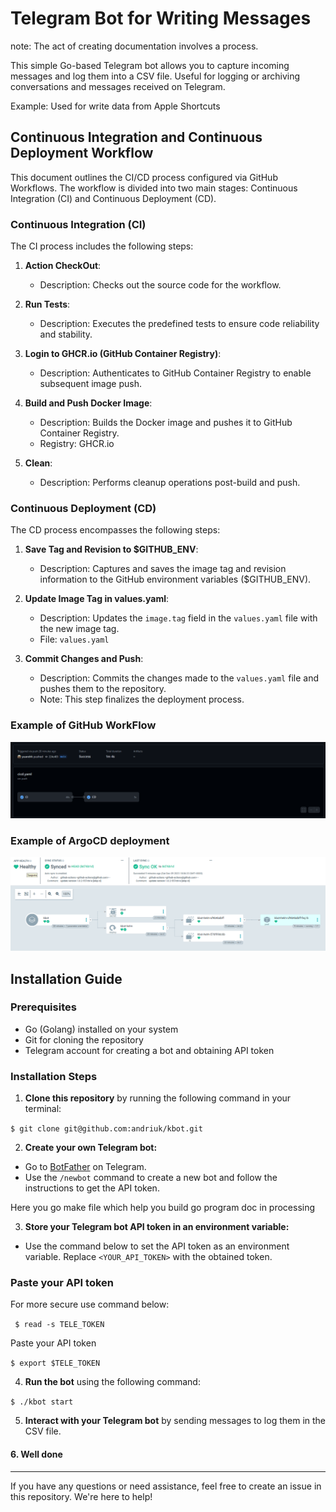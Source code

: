 # Telegram Bot for Writing Messages 

note: The act of creating documentation involves a process.

This simple Go-based Telegram bot allows you to capture incoming messages and log them into a CSV file. 
Useful for logging or archiving conversations and messages received on Telegram.

Example: 
Used for write data from Apple Shortcuts 


## Continuous Integration and Continuous Deployment Workflow

This document outlines the CI/CD process configured via GitHub Workflows. The workflow is divided into two main stages: Continuous Integration (CI) and Continuous Deployment (CD).

### Continuous Integration (CI)

The CI process includes the following steps:

1. **Action CheckOut**: 
   - Description: Checks out the source code for the workflow.

2. **Run Tests**: 
   - Description: Executes the predefined tests to ensure code reliability and stability.

3. **Login to GHCR.io (GitHub Container Registry)**: 
   - Description: Authenticates to GitHub Container Registry to enable subsequent image push.

4. **Build and Push Docker Image**:
   - Description: Builds the Docker image and pushes it to GitHub Container Registry.
   - Registry: GHCR.io

5. **Clean**: 
   - Description: Performs cleanup operations post-build and push.

### Continuous Deployment (CD)

The CD process encompasses the following steps:

1. **Save Tag and Revision to \$GITHUB_ENV**:
   - Description: Captures and saves the image tag and revision information to the GitHub environment variables (\$GITHUB_ENV).

2. **Update Image Tag in values.yaml**:
   - Description: Updates the `image.tag` field in the `values.yaml` file with the new image tag.
   - File: `values.yaml`

3. **Commit Changes and Push**:
   - Description: Commits the changes made to the `values.yaml` file and pushes them to the repository.
   - Note: This step finalizes the deployment process.

### Example of GitHub WorkFlow

![workflow](/doc/img/mvp_4.png)

### Example of ArgoCD deployment 

![ArgoCD](/doc/img/mvp_3.png)


## Installation Guide

### Prerequisites

- Go (Golang) installed on your system
- Git for cloning the repository
- Telegram account for creating a bot and obtaining API token

### Installation Steps

1. **Clone this repository** by running the following command in your terminal:

`$ git clone git@github.com:andriuk/kbot.git`

2. **Create your own Telegram bot:**

- Go to [BotFather](https://t.me/BotFather) on Telegram.
- Use the `/newbot` command to create a new bot and follow the instructions to get the API token.

Here you go make file which help you build go program 
doc in processing 


3. **Store your Telegram bot API token in an environment variable:**

- Use the command below to set the API token as an environment variable. Replace `<YOUR_API_TOKEN>` with the obtained token.


### Paste your API token
For more secure use command below:

   ` $ read -s TELE_TOKEN`

Paste your API token 

   `$ export $TELE_TOKEN`

4. **Run the bot** using the following command:

`$ ./kbot start`

5. **Interact with your Telegram bot** by sending messages to log them in the CSV file.


#### 6. Well done 

---

If you have any questions or need assistance, feel free to create an issue in this repository. 
We're here to help!